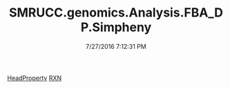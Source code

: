 ﻿---
title: SMRUCC.genomics.Analysis.FBA_DP.Simpheny
date: 7/27/2016 7:12:31 PM
---

[HeadProperty](T-SMRUCC.genomics.Analysis.FBA_DP.Simpheny.HeadProperty.html)
[RXN](T-SMRUCC.genomics.Analysis.FBA_DP.Simpheny.RXN.html)
